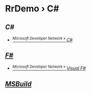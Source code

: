 # RrDemo › C#

## *C#*
- [<sup>*Microsoft Developer Network* » </sup>*C#*](http://msdn.microsoft.com/library/kx37x362.aspx)

## [*F#*](http://fsharp.org/)
- [<sup>*Microsoft Developer Network* » </sup>*Visual F#*](http://msdn.microsoft.com/library/dd233154.aspx)

## [*MSBuild*](http://github.com/microsoft/msbuild)
